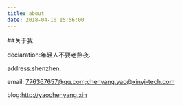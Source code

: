 ```yaml
---
title: about
date: 2018-04-10 15:56:00
---
```

##关于我


declaration:年轻人不要老熬夜.

address:shenzhen.

email: 776367657@qq.com;chenyang.yao@xinyi-tech.com

blog:http://yaochenyang.xin
